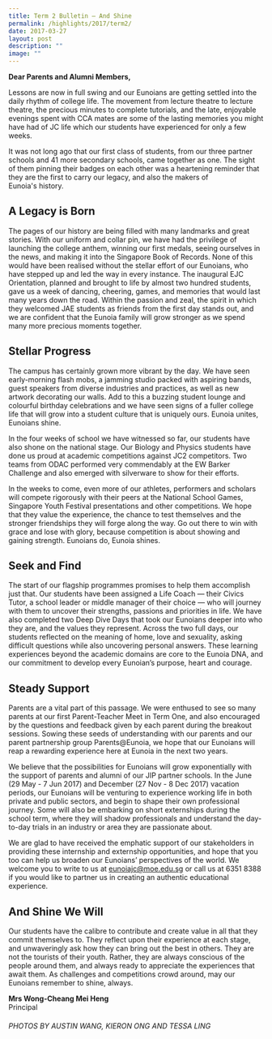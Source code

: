 ```yaml
---
title: Term 2 Bulletin – And Shine
permalink: /highlights/2017/term2/
date: 2017-03-27
layout: post
description: ""
image: ""
---
```


**Dear Parents and Alumni Members,**

Lessons are now in full swing and our Eunoians are getting settled into the daily rhythm of college life. The movement from lecture theatre to lecture theatre, the precious minutes to complete tutorials, and the late, enjoyable evenings spent with CCA mates are some of the lasting memories you might have had of JC life which our students have experienced for only a few weeks.

It was not long ago that our first class of students, from our three partner schools and 41 more secondary schools, came together as one. The sight of them pinning their badges on each other was a heartening reminder that they are the first to carry our legacy, and also the makers of Eunoia's history.

## A Legacy is Born

The pages of our history are being filled with many landmarks and great stories. With our uniform and collar pin, we have had the privilege of launching the college anthem, winning our first medals, seeing ourselves in the news, and making it into the Singapore Book of Records. None of this would have been realised without the stellar effort of our Eunoians, who have stepped up and led the way in every instance. The inaugural EJC Orientation, planned and brought to life by almost two hundred students, gave us a week of dancing, cheering, games, and memories that would last many years down the road. Within the passion and zeal, the spirit in which they welcomed JAE students as friends from the first day stands out, and we are confident that the Eunoia family will grow stronger as we spend many more precious moments together.

## Stellar Progress

The campus has certainly grown more vibrant by the day. We have seen early-morning flash mobs, a jamming studio packed with aspiring bands, guest speakers from diverse industries and practices, as well as new artwork decorating our walls. Add to this a buzzing student lounge and colourful birthday celebrations and we have seen signs of a fuller college life that will grow into a student culture that is uniquely ours. Eunoia unites, Eunoians shine.

In the four weeks of school we have witnessed so far, our students have also shone on the national stage. Our Biology and Physics students have done us proud at academic competitions against JC2 competitors. Two teams from ODAC performed very commendably at the EW Barker Challenge and also emerged with silverware to show for their efforts.

In the weeks to come, even more of our athletes, performers and scholars will compete rigorously with their peers at the National School Games, Singapore Youth Festival presentations and other competitions. We hope that they value the experience, the chance to test themselves and the stronger friendships they will forge along the way. Go out there to win with grace and lose with glory, because competition is about showing and gaining strength. Eunoians do, Eunoia shines.

## Seek and Find

The start of our flagship programmes promises to help them accomplish just that. Our students have been assigned a Life Coach — their Civics Tutor, a school leader or middle manager of their choice — who will journey with them to uncover their strengths, passions and priorities in life. We have also completed two Deep Dive Days that took our Eunoians deeper into who they are, and the values they represent. Across the two full days, our students reflected on the meaning of home, love and sexuality, asking difficult questions while also uncovering personal answers. These learning experiences beyond the academic domains are core to the Eunoia DNA, and our commitment to develop every Eunoian’s purpose, heart and courage.

## Steady Support

Parents are a vital part of this passage. We were enthused to see so many parents at our first Parent-Teacher Meet in Term One, and also encouraged by the questions and feedback given by each parent during the breakout sessions. Sowing these seeds of understanding with our parents and our parent partnership group Parents@Eunoia, we hope that our Eunoians will reap a rewarding experience here at Eunoia in the next two years.

We believe that the possibilities for Eunoians will grow exponentially with the support of parents and alumni of our JIP partner schools. In the June (29 May - 7 Jun 2017) and December (27 Nov - 8 Dec 2017) vacation periods, our Eunoians will be venturing to experience working life in both private and public sectors, and begin to shape their own professional journey. Some will also be embarking on short externships during the school term, where they will shadow professionals and understand the day-to-day trials in an industry or area they are passionate about.

We are glad to have received the emphatic support of our stakeholders in providing these internship and externship opportunities, and hope that you too can help us broaden our Eunoians’ perspectives of the world. We welcome you to write to us at [eunoiajc@moe.edu.sg](mailto:eunoiajc@moe.edu.sg) or call us at 6351 8388 if you would like to partner us in creating an authentic educational experience.

## And Shine We Will

Our students have the calibre to contribute and create value in all that they commit themselves to. They reflect upon their experience at each stage, and unwaveringly ask how they can bring out the best in others. They are not the tourists of their youth. Rather, they are always conscious of the people around them, and always ready to appreciate the experiences that await them. As challenges and competitions crowd around, may our Eunoians remember to shine, always.

**Mrs Wong-Cheang Mei Heng**  
Principal

###### PHOTOS BY AUSTIN WANG, KIERON ONG AND TESSA LING